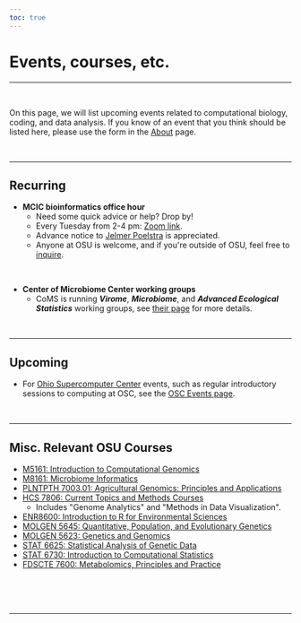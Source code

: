 ```yaml
---
toc: true
---
```


# Events, courses, etc.

----
<br>

On this page, we will list upcoming events related to computational biology, coding, and data analysis. 
If you know of an event that you think should be listed here, please use the form in the [About](/about/) page.

<br>

----

## Recurring

- **MCIC bioinformatics office hour**
  - Need some quick advice or help? Drop by!
  - Every Tuesday from 2-4 pm: [Zoom link](https://osu.zoom.us/j/96601785996?pwd=MVUxWWZjdGF6N3BSUGNDL3lmNWZlZz09).
  - Advance notice to [Jelmer Poelstra](mailto:poelstra.1@osu.edu) is appreciated.
  - Anyone at OSU is welcome, and if you're outside of OSU, feel free to [inquire](mailto:poelstra.1@osu.edu).
  
<br>

- **Center of Microbiome Center working groups**
  - CoMS is running **_Virome_**, **_Microbiome_**, and **_Advanced Ecological Statistics_**
    working groups, see [their page](https://u.osu.edu/coms/resources/workshops/) for more details.

<br>

----

## Upcoming

- For [Ohio Supercomputer Center](https://osc.edu) events,
  such as regular introductory sessions to computing at OSC, see the [OSC Events page](https://www.osc.edu/events).

<br>

----

## Misc. Relevant OSU Courses

- [M5161: Introduction to Computational Genomics](https://microbiology.osu.edu/m5161)
- [M8161: Microbiome Informatics](https://microbiology.osu.edu/M8161)
- [PLNTPTH 7003.01: Agricultural Genomics: Principles and Applications](https://plantpath.osu.edu/courses/plntpth-700301)
- [HCS 7806: Current Topics and Methods Courses](https://hcs.osu.edu/graduate/current-topics-and-methods-courses)
  - Includes "Genome Analytics" and "Methods in Data Visualization".
- [ENR8600: Introduction to R for Environmental Sciences](https://senr.osu.edu/courses/enr-8600)
- [MOLGEN 5645: Quantitative, Population, and Evolutionary Genetics](https://molgen.osu.edu/undergraduate-courses)
- [MOLGEN 5623: Genetics and Genomics](https://molgen.osu.edu/undergraduate-courses)
- [STAT 6625: Statistical Analysis of Genetic Data](https://stat.osu.edu/courses/stat/6625)
- [STAT 6730: Introduction to Computational Statistics](https://stat.osu.edu/courses/stat/6730)
- [FDSCTE 7600: Metabolomics, Principles and Practice](https://fst.osu.edu/courses/fdscte-7600)

<br/> <br/> <br/>

----
